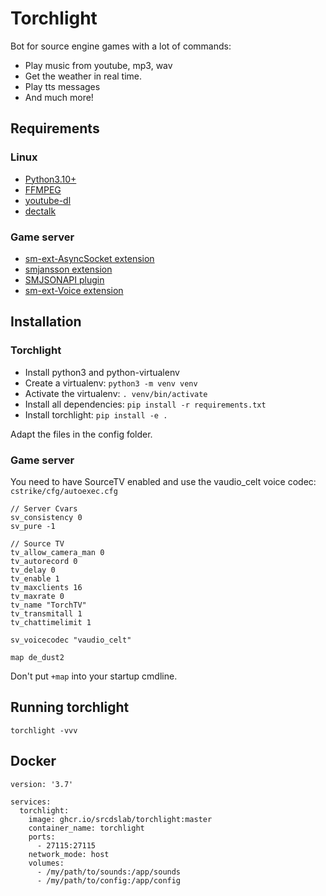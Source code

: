 # Torchlight

Bot for source engine games with a lot of commands:
  * Play music from youtube, mp3, wav
  * Get the weather in real time.
  * Play tts messages
  * And much more!


## Requirements
### Linux
  * [Python3.10+](https://github.com/python/cpython)
  * [FFMPEG](https://github.com/FFmpeg/FFmpeg)
  * [youtube-dl](https://github.com/ytdl-org/youtube-dl)
  * [dectalk](https://github.com/dectalk/dectalk)

### Game server
  * [sm-ext-AsyncSocket extension](https://github.com/srcdslab/sm-ext-asyncsocket)
  * [smjansson extension](https://github.com/srcdslab/sm-ext-SMJansson)
  * [SMJSONAPI plugin](https://github.com/srcdslab/sm-plugin-SMJSONAPI)
  * [sm-ext-Voice extension](https://github.com/srcdslab/sm-ext-Voice)

## Installation
### Torchlight
  * Install python3 and python-virtualenv
  * Create a virtualenv: `python3 -m venv venv`
  * Activate the virtualenv: `. venv/bin/activate`
  * Install all dependencies: `pip install -r requirements.txt`
  * Install torchlight: `pip install -e .`

Adapt the files in the config folder.

### Game server
You need to have SourceTV enabled and use the vaudio_celt voice codec:  
`cstrike/cfg/autoexec.cfg `
```
// Server Cvars
sv_consistency 0
sv_pure -1

// Source TV
tv_allow_camera_man 0
tv_autorecord 0
tv_delay 0
tv_enable 1
tv_maxclients 16
tv_maxrate 0
tv_name "TorchTV"
tv_transmitall 1
tv_chattimelimit 1

sv_voicecodec "vaudio_celt"

map de_dust2
```

Don't put `+map` into your startup cmdline.

## Running torchlight
```
torchlight -vvv
```

## Docker
```
version: '3.7'

services:
  torchlight:
    image: ghcr.io/srcdslab/torchlight:master
    container_name: torchlight
    ports:
      - 27115:27115
    network_mode: host
    volumes:
      - /my/path/to/sounds:/app/sounds
      - /my/path/to/config:/app/config
```
